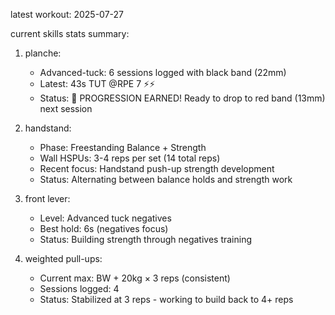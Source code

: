 latest workout: 2025-07-27

current skills stats summary: 
1. planche: 
   - Advanced-tuck: 6 sessions logged with black band (22mm)
   - Latest: 43s TUT @RPE 7 ⚡⚡
   - Status: 🎉 PROGRESSION EARNED! Ready to drop to red band (13mm) next session

2. handstand: 
   - Phase: Freestanding Balance + Strength
   - Wall HSPUs: 3-4 reps per set (14 total reps)
   - Recent focus: Handstand push-up strength development
   - Status: Alternating between balance holds and strength work

3. front lever: 
   - Level: Advanced tuck negatives  
   - Best hold: 6s (negatives focus)
   - Status: Building strength through negatives training

4. weighted pull-ups: 
   - Current max: BW + 20kg × 3 reps (consistent)
   - Sessions logged: 4
   - Status: Stabilized at 3 reps - working to build back to 4+ reps